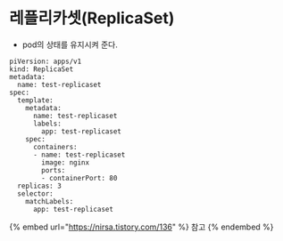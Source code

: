 # 레플리카셋(ReplicaSet)



* pod의 상태를 유지시켜 준다.



```
piVersion: apps/v1
kind: ReplicaSet
metadata:
  name: test-replicaset
spec:
  template:
    metadata:
      name: test-replicaset
      labels:
        app: test-replicaset
    spec:
      containers:
      - name: test-replicaset
        image: nginx
        ports:
        - containerPort: 80
  replicas: 3
  selector:
    matchLabels:
      app: test-replicaset
```









{% embed url="https://nirsa.tistory.com/136" %}
참고
{% endembed %}
